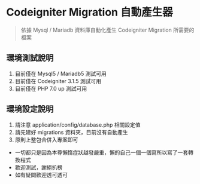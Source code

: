 # Codeigniter Migration 自動產生器
> 依據 Mysql / Mariadb 資料庫自動化產生 Codeigniter Migration 所需要的檔案 

## 環境測試說明
1. 目前僅在 Mysql5 / Mariadb5 測試可用
2. 目前僅在 Codeigniter 3.1.5 測試可用
3. 目前僅在 PHP 7.0 up 測試可用

## 環境設定說明
1. 請注意 application/config/database.php 相關設定值
2. 請先建好 migrations 資料夾，目前沒有自動產生
3. 原則上整包合併入專案即可

- 一切都只是因為本尊懶惰症狀越發嚴重，懶的自己一個一個寫所以寫了一套轉換程式
- 歡迎測試，謝絕扒榜
- 如有疑問歡迎透可透可
